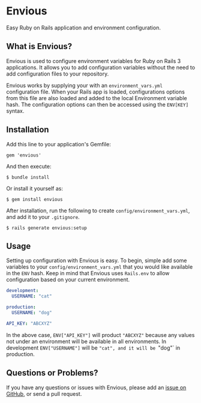 # Envious

Easy Ruby on Rails application and environment configuration.

## What is Envious?
Envious is used to configure environment variables for Ruby on Rails 3 applications. It allows you to add configuration variables without the need to add configuration files to your repository.

Envious works by supplying your with an `environment_vars.yml` configuration file. When your Rails app is loaded, configurations options from this file are also loaded and added to the local Environment variable hash. The configuration options can then be accessed using the `ENV[KEY]` syntax.

## Installation

Add this line to your application's Gemfile:

    gem 'envious'

And then execute:

    $ bundle install

Or install it yourself as:

    $ gem install envious

After installation, run the following to create `config/environment_vars.yml`, and add it to your `.gitignore`.

    $ rails generate envious:setup

## Usage

Setting up configuration with Envious is easy. To begin, simple add some variables to your `config/environment_vars.yml` that you would like available in the `ENV` hash. Keep in mind that Envious uses `Rails.env` to allow configuration based on your current environment.
```yaml
development: 
  USERNAME: "cat"

production:
  USERNAME: "dog"

API_KEY: "ABCXYZ"
```
In the above case, `ENV["API_KEY"]` will product `"ABCXYZ"` because any values not under an environment will be available in all environments. In development `ENV["USERNAME"]`  will be `"cat", and it will be `"dog"` in production.


## Questions or Problems?

If you have any questions or issues with Envious, please add an [issue on GitHub](https://github.com/RyanNielson/envious/issues), or send a pull request.
